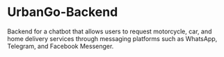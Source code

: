 # UrbanGo-Backend
Backend for a chatbot that allows users to request motorcycle, car, and home delivery services through messaging platforms such as WhatsApp, Telegram, and Facebook Messenger.
